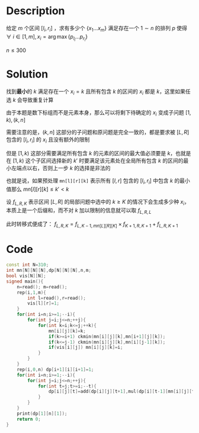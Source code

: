 # Description

给定 $m$ 个区间 $[l_i,r_i]$ ，求有多少个 $\{x_1\dots x_m\}$ 满足存在一个 $1\sim n$ 的排列 $p$ 使得 $\forall \ i\in[1,m],x_i=\arg\max\{p_{l_i}\dots p_{r_i}\}$

$n\le 300$

# Solution

找到**最小**的 $k$ 满足存在一个 $x_i=k$ 且所有包含 $k$ 的区间的 $x_i$ 都是 $k$，这里如果任选 $k$ 会导致重复计算

由于本题是数下标组而不是元素本身，那么可以将剩下待确定的 $x_i$ 变成子问题 $[1,k),(k,n]$

需要注意的是，$(k,n]$ 这部分的子问题和原问题是完全一致的，都是要求被 $[L,R]$ 包含的 $[l_i,r_i]$ 的 $x_i$ 且没有额外的限制

但是 $[1,k)$ 这部分需要满足所有包含 $k$ 的元素的区间的最大值必须要是 $k$，也就是在 $[1,k)$ 这个子区间选择新的 $k'$ 时要满足该元素处在全局所有包含 $k$ 的区间的最小左端点以右，否则上一步 $k$ 的选择是非法的

也就是说，如果预处理 `mn[l][r][k]` 表示所有 $[l,r]$ 包含的 $[l_i,r_i]$ 中包含 $k$ 的最小值那么 $mn[l][r][k]\le k'< k$

设 $f_{L,R,K}$ 表示区间 $[L,R]$ 的局部问题中选中的 $k\ge K$ 的情况下会生成多少种 $x_i$，本质上是一个后缀和，而不对 $k$ 加以限制的信息就可以取 $f_{L,R,L}$

此时转移式便成了： $f_{L,R,K}=f_{L,K-1,mn[L][R][K]}\times f_{K+1,R,K+1}+f_{L,R,K+1}$

# Code

```cpp
const int N=310;
int mn[N][N][N],dp[N][N][N],n,m;
bool vis[N][N];
signed main(){
	n=read(); m=read();
	rep(i,1,m){
		int l=read(),r=read();
		vis[l][r]=1;
	}
	for(int i=n;i>=1;--i){
		for(int j=i;j<=n;++j){
			for(int k=i;k<=j;++k){
				mn[i][j][k]=k;
				if(k>=i+1) ckmin(mn[i][j][k],mn[i+1][j][k]);
				if(k<=j-1) ckmin(mn[i][j][k],mn[i][j-1][k]);
				if(vis[i][j]) mn[i][j][k]=i;
			}
		}
	}
	rep(i,0,n) dp[i+1][i][i+1]=1;
	for(int i=n;i>=1;--i){
		for(int j=i;j<=n;++j){
			for(int t=j;t>=i;--t){
				dp[i][j][t]=add(dp[i][j][t+1],mul(dp[i][t-1][mn[i][j][t]],dp[t+1][j][t+1]));
			}
		}
	}
	print(dp[1][n][1]);
	return 0;
}
```